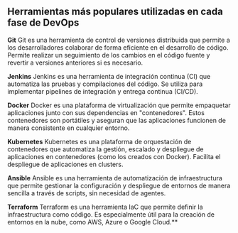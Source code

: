 

## Herramientas más populares utilizadas en cada fase de DevOps

**Git**
Git es una herramienta de control de versiones distribuida que permite a los desarrolladores colaborar de forma eficiente en el desarrollo de código. Permite realizar un seguimiento de los cambios en el código fuente y revertir a versiones anteriores si es necesario.

**Jenkins**
Jenkins es una herramienta de integración continua (CI) que automatiza las pruebas y compilaciones del código. Se utiliza para implementar pipelines de integración y entrega continua (CI/CD).

**Docker**
Docker es una plataforma de virtualización que permite empaquetar aplicaciones junto con sus dependencias en "contenedores". Estos contenedores son portátiles y aseguran que las aplicaciones funcionen de manera consistente en cualquier entorno.

  

**Kubernetes**
Kubernetes es una plataforma de orquestación de contenedores que automatiza la gestión, escalado y despliegue de aplicaciones en contenedores (como los creados con Docker). Facilita el despliegue de aplicaciones en clusters.

  

**Ansible**
Ansible es una herramienta de automatización de infraestructura que permite gestionar la configuración y despliegue de entornos de manera sencilla a través de scripts, sin necesidad de agentes.

  

**Terraform**
Terraform es una herramienta IaC que permite definir la infraestructura como código. Es especialmente útil para la creación de entornos en la nube, como AWS, Azure o Google Cloud.**